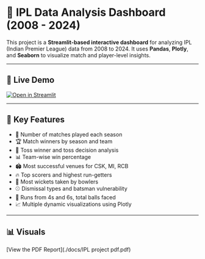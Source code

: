 # 🏏 IPL Data Analysis Dashboard (2008 - 2024)

This project is a **Streamlit-based interactive dashboard** for analyzing IPL (Indian Premier League) data from 2008 to 2024. It uses **Pandas**, **Plotly**, and **Seaborn** to visualize match and player-level insights.

---
## 🚀 Live Demo

[![Open in Streamlit](https://static.streamlit.io/badges/streamlit_badge_black_white.svg)](https://ipl-2008-2024-dataset-analysis-xbagnkxaixuwwc9qon2hvb.streamlit.app/)

---
## 📌 Key Features

- 📅 Number of matches played each season  
- 🏆 Match winners by season and team  
- 🎯 Toss winner and toss decision analysis  
- 📊 Team-wise win percentage  
- 🏟️ Most successful venues for CSK, MI, RCB  
- 🔥 Top scorers and highest run-getters  
- 🎯 Most wickets taken by bowlers  
- ⚾ Dismissal types and batsman vulnerability  
- 🚀 Runs from 4s and 6s, total balls faced  
- 📈 Multiple dynamic visualizations using Plotly

---
## 📊 Visuals

[View the PDF Report](./docs/IPL project pdf.pdf)
